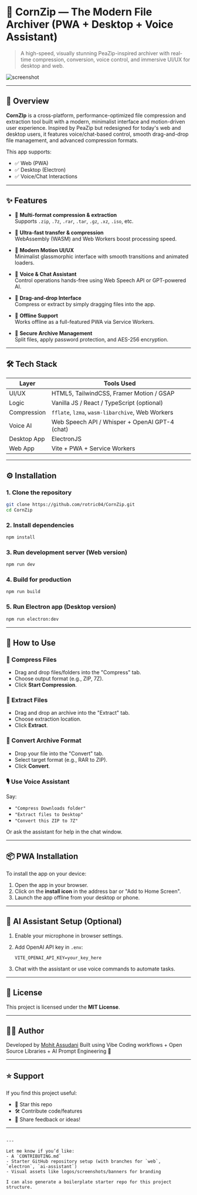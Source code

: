 # 🔐 CornZip — The Modern File Archiver (PWA + Desktop + Voice Assistant)

> A high-speed, visually stunning PeaZip-inspired archiver with real-time compression, conversion, voice control, and immersive UI/UX for desktop and web.

![screenshot](./preview.gif)

---

## 🚀 Overview

**CornZIp** is a cross-platform, performance-optimized file compression and extraction tool built with a modern, minimalist interface and motion-driven user experience. Inspired by PeaZip but redesigned for today's web and desktop users, it features voice/chat-based control, smooth drag-and-drop file management, and advanced compression formats.

This app supports:
- ✅ Web (PWA)
- ✅ Desktop (Electron)
- ✅ Voice/Chat Interactions

---

## ✨ Features

- 🔹 **Multi-format compression & extraction**  
  Supports `.zip`, `.7z`, `.rar`, `.tar`, `.gz`, `.xz`, `.iso`, etc.

- 🔹 **Ultra-fast transfer & compression**  
  WebAssembly (WASM) and Web Workers boost processing speed.

- 🔹 **Modern Motion UI/UX**  
  Minimalist glassmorphic interface with smooth transitions and animated loaders.

- 🔹 **Voice & Chat Assistant**  
  Control operations hands-free using Web Speech API or GPT-powered AI.

- 🔹 **Drag-and-drop Interface**  
  Compress or extract by simply dragging files into the app.

- 🔹 **Offline Support**  
  Works offline as a full-featured PWA via Service Workers.

- 🔹 **Secure Archive Management**  
  Split files, apply password protection, and AES-256 encryption.

---

## 🛠 Tech Stack

| Layer        | Tools Used                                         |
|--------------|----------------------------------------------------|
| UI/UX        | HTML5, TailwindCSS, Framer Motion / GSAP           |
| Logic        | Vanilla JS / React / TypeScript (optional)         |
| Compression  | `fflate`, `lzma`, `wasm-libarchive`, Web Workers   |
| Voice AI     | Web Speech API / Whisper + OpenAI GPT-4 (chat)     |
| Desktop App  | ElectronJS                                          |
| Web App      | Vite + PWA + Service Workers                        |

---

## ⚙️ Installation

### 1. Clone the repository
```bash
git clone https://github.com/rotric04/CornZip.git
cd CornZip
````

### 2. Install dependencies

```bash
npm install
```

### 3. Run development server (Web version)

```bash
npm run dev
```

### 4. Build for production

```bash
npm run build
```

### 5. Run Electron app (Desktop version)

```bash
npm run electron:dev
```

---

## 🧪 How to Use

### 📁 Compress Files

* Drag and drop files/folders into the "Compress" tab.
* Choose output format (e.g., ZIP, 7Z).
* Click **Start Compression**.

### 📂 Extract Files

* Drag and drop an archive into the "Extract" tab.
* Choose extraction location.
* Click **Extract**.

### 🔄 Convert Archive Format

* Drop your file into the "Convert" tab.
* Select target format (e.g., RAR to ZIP).
* Click **Convert**.

### 🎙 Use Voice Assistant

Say:

* `"Compress Downloads folder"`
* `"Extract files to Desktop"`
* `"Convert this ZIP to 7Z"`

Or ask the assistant for help in the chat window.

---

## 📦 PWA Installation

To install the app on your device:

1. Open the app in your browser.
2. Click on the **install icon** in the address bar or "Add to Home Screen".
3. Launch the app offline from your desktop or phone.

---

## 🧠 AI Assistant Setup (Optional)

1. Enable your microphone in browser settings.
2. Add OpenAI API key in `.env`:

   ```
   VITE_OPENAI_API_KEY=your_key_here
   ```
3. Chat with the assistant or use voice commands to automate tasks.

---

## 📄 License

This project is licensed under the **MIT License**.

---

## 👨‍💻 Author

Developed by [Mohit Assudani](https://github.com/rotric04)
Built using Vibe Coding workflows + Open Source Libraries + AI Prompt Engineering 🚀

---

## ⭐️ Support

If you find this project useful:

* 🌟 Star this repo
* 🛠 Contribute code/features
* 🧠 Share feedback or ideas!

---

```

---

Let me know if you’d like:
- A `CONTRIBUTING.md`
- Starter GitHub repository setup (with branches for `web`, `electron`, `ai-assistant`)
- Visual assets like logos/screenshots/banners for branding

I can also generate a boilerplate starter repo for this project structure.
```
